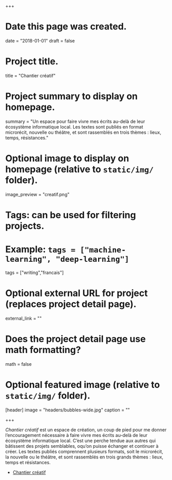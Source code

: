 +++
# Date this page was created.
date = "2018-01-01"
draft = false
# Project title.
title = "Chantier créatif"

# Project summary to display on homepage.
summary = "Un espace pour faire vivre mes écrits au-delà de leur écosystème informatique local. Les textes sont publiés en format microrécit, nouvelle ou théâtre, et sont rassemblés en trois thèmes : lieux, temps, résistances."

# Optional image to display on homepage (relative to `static/img/` folder).
image_preview = "creatif.png"

# Tags: can be used for filtering projects.
# Example: `tags = ["machine-learning", "deep-learning"]`
tags = ["writing","francais"]

# Optional external URL for project (replaces project detail page).
external_link = ""

# Does the project detail page use math formatting?
math = false

# Optional featured image (relative to `static/img/` folder).
[header]
image = "headers/bubbles-wide.jpg"
caption = ""

+++


*Chantier créatif* est un espace de création, un coup de pied pour me  donner l’encouragement nécessaire à faire vivre mes écrits au-delà de  leur écosystème informatique local. C’est une perche tendue aux autres  qui bâtissent des projets semblables, oqu’on puisse échanger et continuer  à créer. Les textes publiés comprennent plusieurs formats, soit le  microrécit, la nouvelle ou le théâtre, et sont rassemblés en trois  grands thèmes : lieux, temps et résistances.

- [Chantier créatif](http://ecrits.chantiercreatif.ca)

